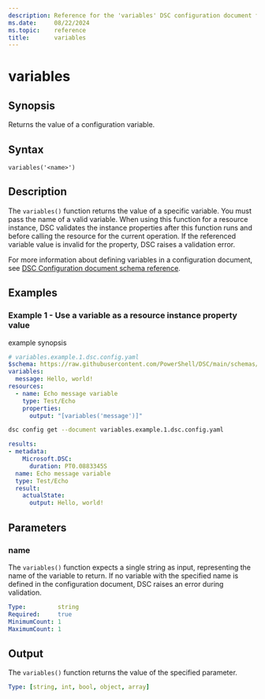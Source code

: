 ```yaml
---
description: Reference for the 'variables' DSC configuration document function
ms.date:     08/22/2024
ms.topic:    reference
title:       variables
---
```


# variables

## Synopsis

Returns the value of a configuration variable.

## Syntax

```Syntax
variables('<name>')
```

## Description

The `variables()` function returns the value of a specific variable. You must pass the name of
a valid variable. When using this function for a resource instance, DSC validates the instance
properties after this function runs and before calling the resource for the current operation. If
the referenced variable value is invalid for the property, DSC raises a validation error.

For more information about defining variables in a configuration document, see
[DSC Configuration document schema reference][01].

## Examples

### Example 1 - Use a variable as a resource instance property value

example synopsis

```yaml
# variables.example.1.dsc.config.yaml
$schema: https://raw.githubusercontent.com/PowerShell/DSC/main/schemas/2024/04/config/document.json
variables:
  message: Hello, world!
resources:
  - name: Echo message variable
    type: Test/Echo
    properties:
      output: "[variables('message')]"
```

```bash
dsc config get --document variables.example.1.dsc.config.yaml
```

```yaml
results:
- metadata:
    Microsoft.DSC:
      duration: PT0.0883345S
  name: Echo message variable
  type: Test/Echo
  result:
    actualState:
      output: Hello, world!
```

## Parameters

### name

The `variables()` function expects a single string as input, representing the name of the
variable to return. If no variable with the specified name is defined in the configuration
document, DSC raises an error during validation.

```yaml
Type:         string
Required:     true
MinimumCount: 1
MaximumCount: 1
```

## Output

The `variables()` function returns the value of the specified parameter.

```yaml
Type: [string, int, bool, object, array]
```

<!-- Link reference definitions -->

[01]: ../document.md#variables
